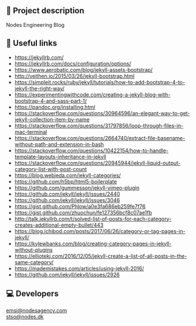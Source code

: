 ## 📖 Project description

Nodes Engineering Blog

## 🔗 Useful links

- https://jekyllrb.com/
- https://jekyllrb.com/docs/configuration/options/
- https://www.aerobatic.com/blog/jekyll-assets-bootstrap/
- http://veithen.io/2015/03/26/jekyll-bootstrap.html
- https://simpleit.rocks/ruby/jekyll/tutorials/how-to-add-bootstrap-4-to-jekyll-the-right-way/
- https://experimentingwithcode.com/creating-a-jekyll-blog-with-bootstrap-4-and-sass-part-1/
- https://pandoc.org/installing.html
- https://stackoverflow.com/questions/30964596/an-elegant-way-to-get-jekyll-collection-item-by-name
- https://stackoverflow.com/questions/31797856/loop-through-files-in-mac-terminal
- https://stackoverflow.com/questions/2664740/extract-file-basename-without-path-and-extension-in-bash
- https://stackoverflow.com/questions/10422154/how-to-handle-template-layouts-inheritance-in-jekyll
- https://stackoverflow.com/questions/20945944/jekyll-liquid-output-category-list-with-post-count
- https://blog.webjeda.com/jekyll-categories/
- https://github.com/h5bp/html5-boilerplate
- https://github.com/gummesson/jekyll-vimeo-plugin
- https://github.com/jekyll/jekyll/issues/2440
- https://github.com/jekyll/jekyll/issues/3046
- https://gist.github.com/Phlow/a0e3fa686eb259fe7f76
- https://gist.github.com/zhuochun/fe127356bcf8c07ae1fb
- http://talk.jekyllrb.com/t/solved-list-of-posts-for-each-category-creates-additional-empty-bullet/443
- https://blog.ichibod.com/posts/2017/06/26/category-or-tag-pages-in-jekyll/
- https://kylewbanks.com/blog/creating-category-pages-in-jekyll-without-plugins
- https://elliotekj.com/2016/12/05/jekyll-create-a-list-of-all-posts-in-the-same-category/
- https://mademistakes.com/articles/using-jekyll-2016/
- https://github.com/jekyll/jekyll/issues/2926

## 💻 Developers

emsi@nodesagency.com <br />
stso@nodes.dk
